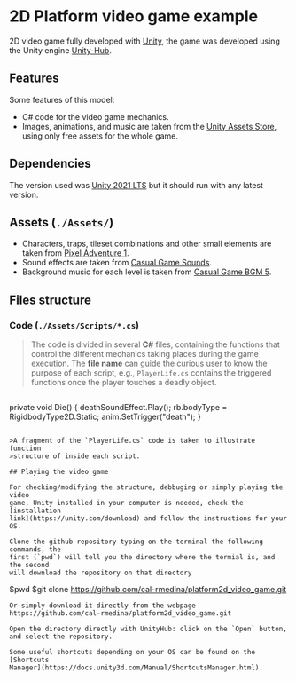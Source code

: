 # 2D Platform video game example 

2D video game fully developed with [Unity](https://unity.com), the game was
developed using the Unity engine [Unity-Hub](https://unity.com/unity-hub).

## Features

Some features of this model:

- C# code for the video game mechanics.
- Images, animations, and music are taken from the [Unity Assets
  Store](https://assetstore.unity.com), using only free assets for the whole
game.

## Dependencies

The version used was [Unity 2021
LTS](https://docs.unity3d.com/2021.3/Documentation/Manual/WhatsNew2021LTS.html)
but it should run with any latest version.

## Assets (`./Assets/`)

- Characters, traps, tileset combinations and other small elements are taken from
[Pixel Adventure
1](https://assetstore.unity.com/packages/2d/characters/pixel-adventure-1-155360).
- Sound effects are taken from [Casual Game
  Sounds](https://assetstore.unity.com/packages/audio/sound-fx/free-casual-game-sfx-pack-54116).
- Background music for each level is taken from [Casual Game BGM
  5](https://assetstore.unity.com/packages/audio/music/casual-game-bgm-5-135943).

## Files structure

### Code (`./Assets/Scripts/*.cs`)

>The code is divided in several <b>C#</b> files, containing the functions
that control the different mechanics taking places during the game
execution. The <b>file name</b> can guide the curious user to know the
purpose of each script, e.g., `PlayerLife.cs` contains the
triggered functions once the player touches a deadly object. 

>```
private void Die()
{
  deathSoundEffect.Play();
  rb.bodyType = RigidbodyType2D.Static; 
  anim.SetTrigger("death");
}
```

>A fragment of the `PlayerLife.cs` code is taken to illustrate function
>structure of inside each script.

## Playing the video game

For checking/modifying the structure, debbuging or simply playing the video
game, Unity installed in your computer is needed, check the [installation
link](https://unity.com/download) and follow the instructions for your OS.

Clone the github repository typing on the terminal the following commands, the
first (`pwd`) will tell you the directory where the termial is, and the second
will download the repository on that directory

```
$pwd
$git clone https://github.com/cal-rmedina/platform2d_video_game.git 
``` 
Or simply download it directly from the webpage
https://github.com/cal-rmedina/platform2d_video_game.git 

Open the directory directly with UnityHub: click on the `Open` button,
and select the repository.

Some useful shortcuts depending on your OS can be found on the [Shortcuts
Manager](https://docs.unity3d.com/Manual/ShortcutsManager.html).

